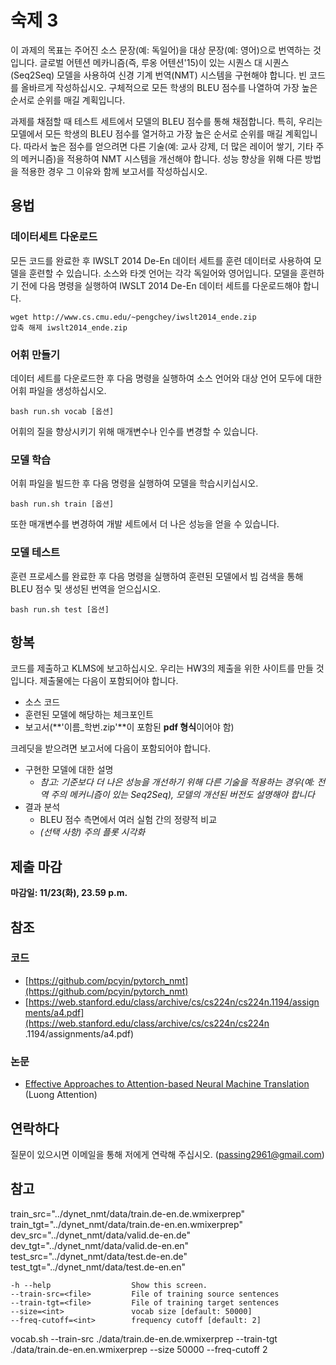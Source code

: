 # 숙제 3

이 과제의 목표는 주어진 소스 문장(예: 독일어)을 대상 문장(예: 영어)으로 번역하는 것입니다. 글로벌 어텐션 메카니즘(즉, 루옹 어텐션'15)이 있는 시퀀스 대 시퀀스(Seq2Seq) 모델을 사용하여 신경 기계 번역(NMT) 시스템을 구현해야 합니다. 빈 코드를 올바르게 작성하십시오.
구체적으로 모든 학생의 BLEU 점수를 나열하여 가장 높은 순서로 순위를 매길 계획입니다.

과제를 채점할 때 테스트 세트에서 모델의 BLEU 점수를 통해 채점합니다. 특히, 우리는 모델에서 모든 학생의 BLEU 점수를 열거하고 가장 높은 순서로 순위를 매길 계획입니다. 따라서 높은 점수를 얻으려면 다른 기술(예: 교사 강제, 더 많은 레이어 쌓기, 기타 주의 메커니즘)을 적용하여 NMT 시스템을 개선해야 합니다. 성능 향상을 위해 다른 방법을 적용한 경우 그 이유와 함께 보고서를 작성하십시오.

## 용법
### 데이터세트 다운로드
모든 코드를 완료한 후 IWSLT 2014 De-En 데이터 세트를 훈련 데이터로 사용하여 모델을 훈련할 수 있습니다. 소스와 타겟 언어는 각각 독일어와 영어입니다. 모델을 훈련하기 전에 다음 명령을 실행하여 IWSLT 2014 De-En 데이터 세트를 다운로드해야 합니다.

```배시
wget http://www.cs.cmu.edu/~pengchey/iwslt2014_ende.zip
압축 해제 iwslt2014_ende.zip
```

### 어휘 만들기
데이터 세트를 다운로드한 후 다음 명령을 실행하여 소스 언어와 대상 언어 모두에 대한 어휘 파일을 생성하십시오.
```배시
bash run.sh vocab [옵션]
```
어휘의 질을 향상시키기 위해 매개변수나 인수를 변경할 수 있습니다.

### 모델 학습
어휘 파일을 빌드한 후 다음 명령을 실행하여 모델을 학습시키십시오.
```배시
bash run.sh train [옵션]
```
또한 매개변수를 변경하여 개발 세트에서 더 나은 성능을 얻을 수 있습니다.

### 모델 테스트
훈련 프로세스를 완료한 후 다음 명령을 실행하여 훈련된 모델에서 빔 검색을 통해 BLEU 점수 및 생성된 번역을 얻으십시오.
```배시
bash run.sh test [옵션]
```

## 항복

코드를 제출하고 KLMS에 보고하십시오. 우리는 HW3의 제출을 ​​위한 사이트를 만들 것입니다. 제출물에는 다음이 포함되어야 합니다.

- 소스 코드
- 훈련된 모델에 해당하는 체크포인트
- 보고서(**'이름_학번.zip'**이 포함된 **pdf 형식**이어야 함)

크레딧을 받으려면 보고서에 다음이 포함되어야 합니다.

- 구현한 모델에 대한 설명
    - *참고: 기준보다 더 나은 성능을 개선하기 위해 다른 기술을 적용하는 경우(예: 전역 주의 메커니즘이 있는 Seq2Seq), 모델의 개선된 버전도 설명해야 합니다*
- 결과 분석
    - BLEU 점수 측면에서 여러 실험 간의 정량적 비교
    - *(선택 사항) 주의 플롯 시각화*

## 제출 마감

**마감일: 11/23(화), 23.59 p.m.**

## 참조

### 코드
- [https://github.com/pcyin/pytorch_nmt](https://github.com/pcyin/pytorch_nmt)
- [https://web.stanford.edu/class/archive/cs/cs224n/cs224n.1194/assignments/a4.pdf](https://web.stanford.edu/class/archive/cs/cs224n/cs224n .1194/assignments/a4.pdf)
### 논문
- [Effective Approaches to Attention-based Neural Machine Translation](https://arxiv.org/abs/1508.04025) (Luong Attention)

## 연락하다

질문이 있으시면 이메일을 통해 저에게 연락해 주십시오. (passing2961@gmail.com)


## 참고
train_src="../dynet_nmt/data/train.de-en.de.wmixerprep"
train_tgt="../dynet_nmt/data/train.de-en.en.wmixerprep"
dev_src="../dynet_nmt/data/valid.de-en.de"
dev_tgt="../dynet_nmt/data/valid.de-en.en"
test_src="../dynet_nmt/data/test.de-en.de"
test_tgt="../dynet_nmt/data/test.de-en.en"

    -h --help                  Show this screen.
    --train-src=<file>         File of training source sentences
    --train-tgt=<file>         File of training target sentences
    --size=<int>               vocab size [default: 50000]
    --freq-cutoff=<int>        frequency cutoff [default: 2]

vocab.sh --train-src ./data/train.de-en.de.wmixerprep --train-tgt ./data/train.de-en.en.wmixerprep --size 50000 --freq-cutoff 2